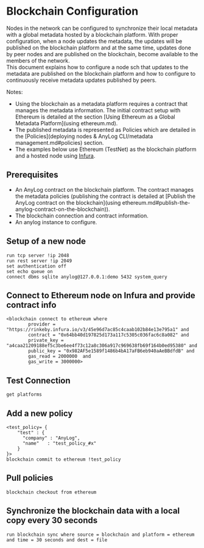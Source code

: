# Blockchain Configuration

Nodes in the network can be configured to synchronize their local metadata with a global metadata hosted by a blockchain platform.
With proper configuration, when a node updates the metadata, the updates will be published on the blockchain platform
and at the same time, updates done by peer nodes and are published on the blockchain, become available to 
the members of the network.  
This document explains how to configure a node sch that updates to the metadata are published on the 
blockchain platform and how to configure to continuously receive metadata updates published by peers.

Notes:
* Using the blockchain as a metadata platform requires a contract that manages the metadata information. The initial contract setup
with Ethereum is detailed at the section [Using Ethereum as a Global Metadata Platform](using ethereum.md).
* The published metadata is represented as Policies which are detailed in the [Policies](deploying nodes & AnyLog CLI/metadata management.md#policies) section.
* The examples below use Ethereum (TestNet) as the blockchain platform and a hosted node using [Infura](https://infura.io/).  

## Prerequisites

* An AnyLog contract on the blockchain platform. The contract manages the metadata policies (publishing the contract is detailed at 
  [Publish the AnyLog contract on the blockchain](using ethereum.md#publish-the-anylog-contract-on-the-blockchain)).
* The blockchain connection and contract information.
* An anylog instance to configure.


## Setup of a new node
```anylog
run tcp server !ip 2048
run rest server !ip 2049
set authentication off
set echo queue on
connect dbms sqlite anylog@127.0.0.1:demo 5432 system_query
```

## Connect to Ethereum node on Infura and provide contract info
```anlog
<blockchain connect to ethereum where
        provider = "https://rinkeby.infura.io/v3/45e96d7ac85c4caab102b84e13e795a1" and
		contract = "0x64bb40d197825d173a117c5305c036fac6c8a082" and
		private_key = "a4caa21209188ef5c3be6ee4f73c12a8c306a917c969638fb69f164b0ed95380" and 
		public_key = "0x982AF5e1589f1486b4bA17aFB6eb940aAeBBdfdB" and 
		gas_read = 2000000  and
		gas_write = 3000000>
```

## Test Connection
```anylog
get platforms
```

## Add a new policy
```anylog
<test_policy= {
    "test" : {
      "company" : "AnyLog",
      "name"   : "test_policy_#x"
    }
}>
blockchain commit to ethereum !test_policy
```



## Pull policies
```anylog
blockchain checkout from ethereum 
```


## Synchronize the blockchain data with a local copy every 30 seconds
```anylog
run blockchain sync where source = blockchain and platform = ethereum and time = 30 seconds and dest = file
```
